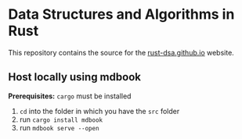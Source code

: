 # Data Structures and Algorithms in Rust

This repository contains the source for the [rust-dsa.github.io](https:/rust-dsa.github.io) website.

## Host locally using mdbook
**Prerequisites:** `cargo` must be installed

1. `cd` into the folder in which you have the `src` folder
2. run `cargo install mdbook`
3. run `mdbook serve --open`
